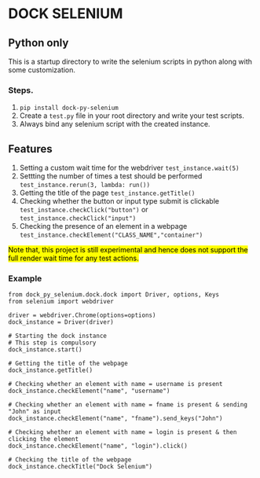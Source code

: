 # DOCK SELENIUM

## Python only

This is a startup directory to write the selenium scripts in python along with some customization.

### Steps.
1. `pip install dock-py-selenium`
2. Create a `test.py` file in your root directory and write your test scripts.
3. Always bind any selenium script with the created instance.


## Features

1. Setting a custom wait time for the webdriver `test_instance.wait(5)`
2. Settting the number of times a test should be performed `test_instance.rerun(3, lambda: run())`
3. Getting the title of the page `test_instance.getTitle()`
4. Checking whether the button or input type submit is clickable `test_instance.checkClick("button")` or `test_instance.checkClick("input")`
5. Checking the presence of an element in a webpage `test_instance.checkElement("CLASS_NAME","container")`


<mark> Note that, this project is still experimental and hence does not support the full render wait time for any test actions. </mark>


### Example 
```
from dock_py_selenium.dock.dock import Driver, options, Keys
from selenium import webdriver

driver = webdriver.Chrome(options=options)
dock_instance = Driver(driver)

# Starting the dock instance
# This step is compulsory
dock_instance.start()

# Getting the title of the webpage
dock_instance.getTitle()

# Checking whether an element with name = username is present
dock_instance.checkElement("name", "username")

# Checking whether an element with name = fname is present & sending "John" as input
dock_instance.checkElement("name", "fname").send_keys("John")

# Checking whether an element with name = login is present & then clicking the element 
dock_instance.checkElement("name", "login").click()

# Checking the title of the webpage
dock_instance.checkTitle("Dock Selenium")
```